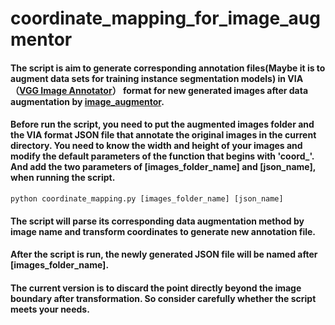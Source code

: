 # coordinate_mapping_for_image_augmentor
#### The script is aim to generate corresponding annotation files(Maybe it is to augment data sets for training instance segmentation models) in VIA（[VGG Image Annotator](http://www.robots.ox.ac.uk/~vgg/software/via/via.html)） format for new generated images after data augmentation by [image_augmentor](https://github.com/codebox/image_augmentor).

#### Before run the script, you need to put the augmented images folder and the VIA format JSON file that annotate the original images in the current directory. You need to know the width and height of your images and modify the default parameters of the function that begins with 'coord_'. And add the two parameters of [images_folder_name] and [json_name], when running the script.
```
python coordinate_mapping.py [images_folder_name] [json_name]
```
 
#### The script will parse its corresponding data augmentation method by image name and transform coordinates to generate new annotation file.

#### After the script is run, the newly generated JSON file will be named after [images_folder_name].

#### The current version is to discard the point directly beyond the image boundary after transformation. So consider carefully whether the script meets your needs.



